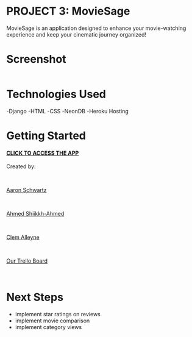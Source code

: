 #  PROJECT 3: MovieSage

MovieSage is an application designed to enhance your movie-watching experience and keep your cinematic journey organized!

# Screenshot

<img href="{% static 'images/moviesage_screenshot.png' %}">

# Technologies Used
-Django
-HTML
-CSS
-NeonDB
-Heroku Hosting

# Getting Started

#### [CLICK TO ACCESS THE APP](https://moviesage-f4cfba681d1e.herokuapp.com/)
<p>Created by:</p><br>
<p><a href="https://www.linkedin.com/in/aschwartz-dev/">Aaron Schwartz</a></p><br>
<p><a href="https://www.linkedin.com/in/ahmedshiikh/">Ahmed Shiikkh-Ahmed</a></p><br>
<p><a href="https://www.linkedin.com/in/clem-alleyne/">Clem Alleyne</a></p><br>
<p><a href="https://trello.com/b/qBwp7LST/projectmovie">Our Trello Board</a></p><br>
 
# Next Steps
- implement star ratings on reviews
- implement movie comparison
- implement category views
